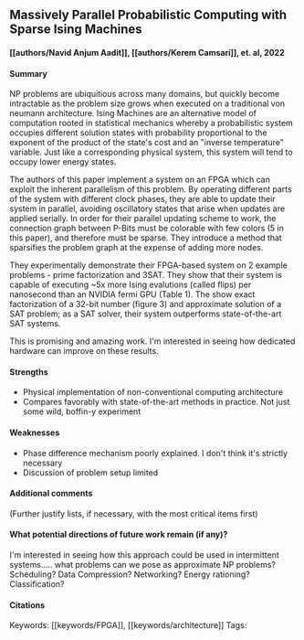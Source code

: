 ## Massively Parallel Probabilistic Computing with Sparse Ising Machines
#### [[authors/Navid Anjum Aadit]], [[authors/Kerem Camsari]], et. al, 2022
#### Summary
NP problems are ubiquitious across many domains, but quickly become intractable as the problem size grows when executed on a traditional von neumann architecture. Ising Machines are an alternative model of computation rooted in statistical mechanics whereby a probabilistic system occupies different solution states with probability proportional to the exponent of the product of the state's cost and an "inverse temperature" variable. Just like a corresponding physical system, this system will tend to occupy lower energy states.

The authors of this paper implement a system on an FPGA which can exploit the inherent parallelism of this problem. By operating different parts of the system with different clock phases, they are able to update their system in parallel, avoiding oscillatory states that arise when updates are applied serially. In order for their parallel updating scheme to work, the connection graph between P-Bits must be colorable with few colors (5 in this paper), and therefore must be sparse. They introduce a method that sparsifies the problem graph at the expense of adding more nodes.

They experimentally demonstrate their FPGA-based system on 2 example problems - prime factorization and 3SAT. They show that their system is capable of executing ~5x more Ising evalutions (called flips) per nanosecond than an NVIDIA fermi GPU (Table 1). The show exact factorization of a 32-bit number (figure 3) and approximate solution of a SAT problem; as a SAT solver, their system outperforms state-of-the-art SAT systems.

This is promising and amazing work. I'm interested in seeing how dedicated hardware can improve on these results.

#### Strengths
  - Physical implementation of non-conventional computing architecture
  - Compares favorably with state-of-the-art methods in practice. Not just some wild, boffin-y experiment

#### Weaknesses
  - Phase difference mechanism poorly explained. I don't think it's strictly necessary
  - Discussion of problem setup limited

#### Additional comments
(Further justify lists, if necessary, with the most critical items first)

#### What potential directions of future work remain (if any)?
I'm interested in seeing how this approach could be used in intermittent systems..... what problems can we pose as approximate NP problems?
	Scheduling?
	Data Compression?
	Networking?
	Energy rationing?
	Classification?

#### Citations

Keywords: [[keywords/FPGA]], [[keywords/architecture]]
Tags: 